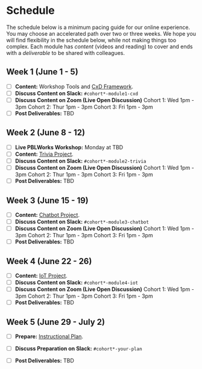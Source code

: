 # Schedule

The schedule below is a minimum pacing guide for our online experience. You may choose an accelerated path over two or three weeks. We hope you will find flexibility in the schedule below, while not making things too complex. Each module has _content_ \(videos and reading\) to cover and ends with a _deliverable_ to be shared with colleagues.

## Week 1 \(June 1 - 5\)

* [ ] **Content:** Workshop Tools and [CxD Framework](modules/cxd-framework/).
* [ ] **Discuss Content on Slack:**  `#cohort*-module1-cxd`
* [ ] **Discuss Content on Zoom \(Live Open Discussion\)** Cohort 1: Wed 1pm - 3pm Cohort 2: Thur 1pm - 3pm Cohort 3: Fri 1pm - 3pm
* [ ] **Post Deliverables:** TBD

## Week 2 \(June 8 - 12\)

* [ ] **Live PBLWorks Workshop:** Monday at TBD
* [ ] **Content:** [Trivia Project](modules/trivia-project.md).
* [ ] **Discuss Content on Slack:**  `#cohort*-module2-trivia`
* [ ] **Discuss Content on Zoom \(Live Open Discussion\)** Cohort 1: Wed 1pm - 3pm Cohort 2: Thur 1pm - 3pm Cohort 3: Fri 1pm - 3pm
* [ ] **Post Deliverables:** TBD

## Week 3 \(June 15 - 19\)

* [ ] **Content:** [Chatbot Project](modules/chatbot-project.md).
* [ ] **Discuss Content on Slack:**  `#cohort*-module3-chatbot`
* [ ] **Discuss Content on Zoom \(Live Open Discussion\)** Cohort 1: Wed 1pm - 3pm Cohort 2: Thur 1pm - 3pm Cohort 3: Fri 1pm - 3pm
* [ ] **Post Deliverables:** TBD

## Week 4 \(June 22 - 26\)

* [ ] **Content:** [IoT Project](modules/iot-project.md).
* [ ] **Discuss Content on Slack:**  `#cohort*-module4-iot`
* [ ] **Discuss Content on Zoom \(Live Open Discussion\)** Cohort 1: Wed 1pm - 3pm Cohort 2: Thur 1pm - 3pm Cohort 3: Fri 1pm - 3pm
* [ ] **Post Deliverables:** TBD

## Week 5 \(June 29 - July 2\)

* [ ] **Prepare:** [Instructional Plan](instructional-plan/guide.md).
* [ ] **Discuss Preparation on Slack:**  `#cohort*-your-plan`
* [ ] **Post Deliverables:** TBD

